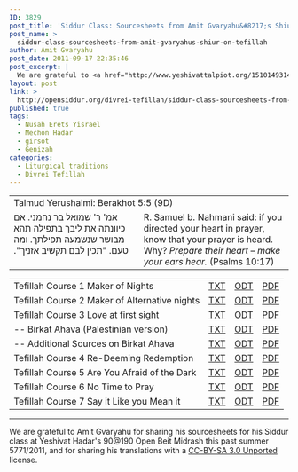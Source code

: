 ```yaml
---
ID: 3829
post_title: 'Siddur Class: Sourcesheets from Amit Gvaryahu&#8217;s Shiur on Tefillah'
post_name: >
  siddur-class-sourcesheets-from-amit-gvaryahus-shiur-on-tefillah
author: Amit Gvaryahu
post_date: 2011-09-17 22:35:46
post_excerpt: |
  We are grateful to <a href="http://www.yeshivattalpiot.org/1510149314931514.html">Amit Gvaryahu</a> for sharing his sourcesheets for his Siddur class at Yeshivat Hadar's <a href="http://www.mechonhadar.org/90at190">90@190 Open Beit Midrash</a> this past summer 5771/2011, and for sharing his translations with a <a href="https://creativecommons.org/licenses/by-sa/3.0/">CC-BY-SA 3.0 Unported</a> license.
layout: post
link: >
  http://opensiddur.org/divrei-tefillah/siddur-class-sourcesheets-from-amit-gvaryahus-shiur-on-tefillah/
published: true
tags:
  - Nusaḥ Erets Yisrael
  - Mechon Hadar
  - girsot
  - Genizah
categories:
  - Liturgical traditions
  - Divrei Tefillah
---
```

<table style="margin-left: auto;margin-right: auto;">
<tbody>
<tr><td colspan=2>Talmud Yerushalmi: Berakhot 5:5 (9D)</td></tr>
<tr>
<td style="vertical-align:top;" width="46%">
<div class="liturgy"><span lang="he">
אמ' ר' שמואל בר נחמני. אם כיוונתה את ליבך בתפילה תהא מבושר שנשמעה תפילתך.‏ 
ומה טעם. "תכין לבם תקשיב אזניך".‏
</span></div></td>
 
<td style="vertical-align:top;" width="53%"><div class="english">
R. Samuel b. Nahmani said: if you directed your heart in prayer, know that your prayer is heard.
Why? <em>Prepare their heart – make your ears hear.</em> (Psalms 10:17)
</td>
</tr>
</tbody></tbody></table>

<table style="margin-left: auto;margin-right: auto;">
<tbody>
<tr>
<td>Tefillah Course 1 Maker of Nights</td>
<td><a href="http://opensiddur.org/wp-content/uploads/2011/09/Tefillah-Course-1-Maker-of-Nights.txt">TXT</a></td>
<td><a href="http://opensiddur.org/wp-content/uploads/2011/09/Tefillah-Course-1-Maker-of-Nights.odt">ODT</a></td>
<td><a href="http://opensiddur.org/wp-content/uploads/2011/09/Tefillah-Course-1-Maker-of-Nights.pdf">PDF</a></td>
</tr>
<tr>
<td>Tefillah Course 2 Maker of Alternative nights</td>
<td><a href='http://opensiddur.org/wp-content/uploads/2011/09/Tefillah-Course-2-Maker-of-Alternative-nights.txt'>TXT</a></td>
<td><a href='http://opensiddur.org/wp-content/uploads/2011/09/Tefillah-Course-2-Maker-of-Alternative-nights.odt'>ODT</a></td>
<td><a href='http://opensiddur.org/wp-content/uploads/2011/09/Tefillah-Course-2-Maker-of-Alternative-nights.pdf'>PDF</a></td>
</tr>
<tr>
<td>Tefillah Course 3 Love at first sight</td>
<td><a href='http://opensiddur.org/wp-content/uploads/2011/09/Tefillah-Course-3-Love-at-first-sight.txt'>TXT</a></td>
<td><a href='http://opensiddur.org/wp-content/uploads/2011/09/Tefillah-Course-3-Love-at-first-sight.odt'>ODT</a></td>
<td><a href='http://opensiddur.org/wp-content/uploads/2011/09/Tefillah-Course-3-Love-at-first-sight.pdf'>PDF</a></td>
</tr>
<tr>
<td>-- Birkat Ahava (Palestinian version)</td>
<td><a href='http://opensiddur.org/wp-content/uploads/2011/09/Tefillah-Course-3-4-Palestinian-version-birkat-ahava.txt'>TXT</a></td>
<td><a href='http://opensiddur.org/wp-content/uploads/2011/09/Tefillah-Course-3-4-Palestinian-version-birkat-ahava.odt'>ODT</a></td>
<td><a href='http://opensiddur.org/wp-content/uploads/2011/09/Tefillah-Course-3-4-Palestinian-version-birkat-ahava.pdf'>PDF</a></td>
</tr>
<tr>
<td>-- Additional Sources on Birkat Ahava</td>
<td><a href='http://opensiddur.org/wp-content/uploads/2011/09/Tefillah-Course-3-5-Additional-Sources-on-Birkat-Ahava.txt'>TXT</a></td>
<td><a href='http://opensiddur.org/wp-content/uploads/2011/09/Tefillah-Course-3-5-Additional-Sources-on-Birkat-Ahava.odt'>ODT</a></td>
<td><a href='http://opensiddur.org/wp-content/uploads/2011/09/Tefillah-Course-3-5-Additional-Sources-on-Birkat-Ahava.pdf'>PDF</a></td>
</tr>
<tr>
<td>Tefillah Course 4 Re-Deeming Redemption</td>
<td><a href='http://opensiddur.org/wp-content/uploads/2011/09/Tefillah-Course-4-Re-Deeming-Redemption.txt'>TXT</a></td>
<td><a href='http://opensiddur.org/wp-content/uploads/2011/09/Tefillah-Course-4-Re-Deeming-Redemption.odt'>ODT</a></td>
<td><a href='http://opensiddur.org/wp-content/uploads/2011/09/Tefillah-Course-4-Re-Deeming-Redemption.pdf'>PDF</a></td>
</tr>
<tr>
<td>Tefillah Course 5 Are You Afraid of the Dark</td>
<td><a href='http://opensiddur.org/wp-content/uploads/2011/09/Tefillah-Course-5-Are-You-Afraid-of-the-Dark.txt'>TXT</a></td>
<td><a href='http://opensiddur.org/wp-content/uploads/2011/09/Tefillah-Course-5-Are-You-Afraid-of-the-Dark.odt'>ODT</a></td>
<td><a href='http://opensiddur.org/wp-content/uploads/2011/09/Tefillah-Course-5-Are-You-Afraid-of-the-Dark.pdf'>PDF</a></td>
</tr>
<tr>
<td>Tefillah Course 6 No Time to Pray</td>
<td><a href='http://opensiddur.org/wp-content/uploads/2011/09/Tefillah-Course-6-No-Time-to-Pray.txt'>TXT</a></td>
<td><a href='http://opensiddur.org/wp-content/uploads/2011/09/Tefillah-Course-6-No-Time-to-Pray.odt'>ODT</a></td>
<td><a href='http://opensiddur.org/wp-content/uploads/2011/09/Tefillah-Course-6-No-Time-to-Pray.pdf'>PDF</a></td>
</tr>
<tr>
<td>Tefillah Course 7 Say it Like you Mean it</td>
<td><a href='http://opensiddur.org/wp-content/uploads/2011/09/Tefillah-Course-7-Say-it-Like-you-Mean-it.txt'>TXT</a></td>
<td><a href='http://opensiddur.org/wp-content/uploads/2011/09/Tefillah-Course-7-Say-it-Like-you-Mean-it.odt'>ODT</a></td>
<td><a href='http://opensiddur.org/wp-content/uploads/2011/09/Tefillah-Course-7-Say-it-Like-you-Mean-it.pdf'>PDF</a></td>
</tr>
</tbody>
</tbody></tbody></table>
<hr />
We are grateful to Amit Gvaryahu for sharing his sourcesheets for his Siddur class at Yeshivat Hadar's 90@190 Open Beit Midrash this past summer 5771/2011, and for sharing his translations with a <a href="https://creativecommons.org/licenses/by-sa/3.0/">CC-BY-SA 3.0 Unported</a> license.